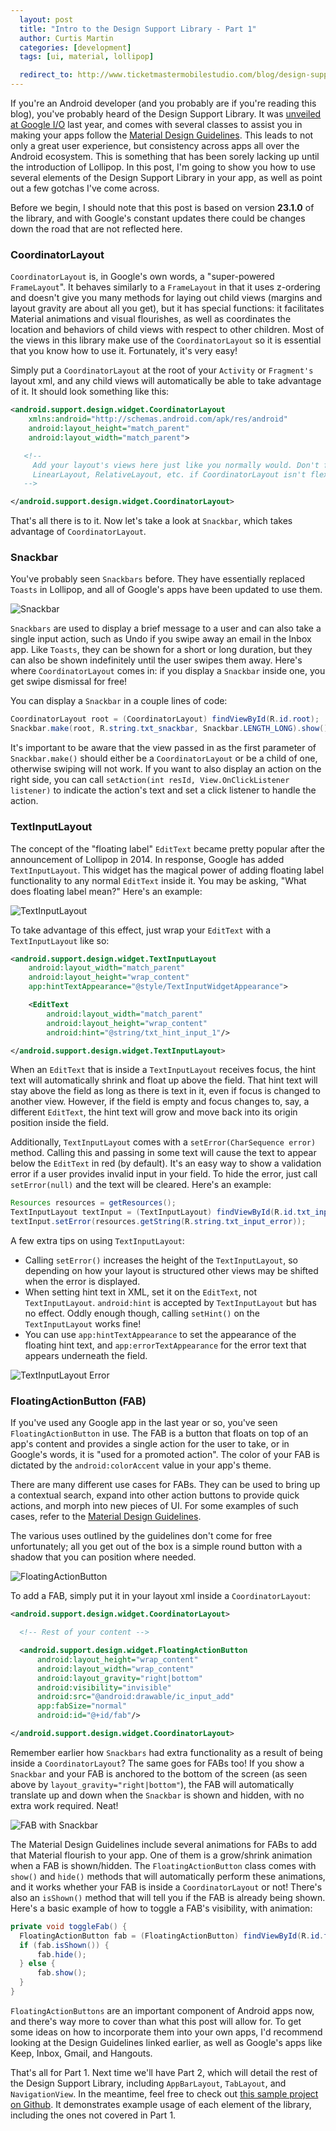 ```yaml
---
  layout: post
  title: "Intro to the Design Support Library - Part 1"
  author: Curtis Martin
  categories: [development]
  tags: [ui, material, lollipop]

  redirect_to: http://www.ticketmastermobilestudio.com/blog/design-support-lib
---
```


If you're an Android developer (and you probably are if you're reading this blog), you've probably heard of the Design Support Library. It was [unveiled at Google I/O](http://android-developers.blogspot.com/2015/05/android-design-support-library.html) last year, and comes with several classes to assist you in making your apps follow the [Material Design Guidelines](https://www.google.com/design/spec/material-design/introduction.html). This leads to not only a great user experience, but consistency across apps all over the Android ecosystem. This is something that has been sorely lacking up until the introduction of Lollipop. In this post, I'm going to show you how to use several elements of the Design Support Library in your app, as well as point out a few gotchas I've come across.<!--more-->

Before we begin, I should note that this post is based on version __23.1.0__ of the library, and with Google's constant updates there could be changes down the road that are not reflected here.

### CoordinatorLayout

`CoordinatorLayout` is, in Google's own words, a "super-powered `FrameLayout`". It behaves similarly to a `FrameLayout` in that it uses z-ordering and doesn't give you many methods for laying out child views (margins and layout gravity are about all you get), but it has special functions: it facilitates Material animations and visual flourishes, as well as coordinates the location and behaviors of child views with respect to other children. Most of the views in this library make use of the `CoordinatorLayout` so it is essential that you know how to use it. Fortunately, it's very easy!

Simply put a `CoordinatorLayout` at the root of your `Activity` or `Fragment's` layout xml, and any child views will automatically be able to take advantage of it. It should look something like this:

```xml
<android.support.design.widget.CoordinatorLayout
    xmlns:android="http://schemas.android.com/apk/res/android"
    android:layout_height="match_parent"
    android:layout_width="match_parent">

   <!-- 
     Add your layout's views here just like you normally would. Don't forget to add a root 
     LinearLayout, RelativeLayout, etc. if CoordinatorLayout isn't flexible enough for your needs.
   -->

</android.support.design.widget.CoordinatorLayout>
```

That's all there is to it. Now let's take a look at `Snackbar`, which takes advantage of `CoordinatorLayout`.

### Snackbar

You've probably seen `Snackbars` before. They have essentially replaced `Toasts` in Lollipop, and all of Google's apps have been updated to use them.

![Snackbar](/assets/2016-03-14-design-support-lib/snackbar.gif)

`Snackbars` are used to display a brief message to a user and can also take a single input action, such as Undo if you swipe away an email in the Inbox app. Like `Toasts`, they can be shown for a short or long duration, but they can also be shown indefinitely until the user swipes them away. Here's where `CoordinatorLayout` comes in: if you display a `Snackbar` inside one, you get swipe dismissal for free!

You can display a `Snackbar` in a couple lines of code:

```java
CoordinatorLayout root = (CoordinatorLayout) findViewById(R.id.root);
Snackbar.make(root, R.string.txt_snackbar, Snackbar.LENGTH_LONG).show();
```

It's important to be aware that the view passed in as the first parameter of `Snackbar.make()` should either be a `CoordinatorLayout` or be a child of one, otherwise swiping will not work. If you want to also display an action on the right side, you can call `setAction(int resId, View.OnClickListener listener)` to indicate the action's text and set a click listener to handle the action.

### TextInputLayout

The concept of the "floating label" `EditText` became pretty popular after the announcement of Lollipop in 2014. In response, Google has added `TextInputLayout`. This widget has the magical power of adding floating label functionality to any normal `EditText` inside it. You may be asking, "What does floating label mean?" Here's an example:

![TextInputLayout](/assets/2016-03-14-design-support-lib/textinputlayout.gif)

To take advantage of this effect, just wrap your `EditText` with a `TextInputLayout` like so:

```xml
<android.support.design.widget.TextInputLayout
    android:layout_width="match_parent"
    android:layout_height="wrap_content"
    app:hintTextAppearance="@style/TextInputWidgetAppearance">

    <EditText
        android:layout_width="match_parent"
        android:layout_height="wrap_content"
        android:hint="@string/txt_hint_input_1"/>

</android.support.design.widget.TextInputLayout>
```

When an `EditText` that is inside a `TextInputLayout` receives focus, the hint text will automatically shrink and float up above the field. That hint text will stay above the field as long as there is text in it, even if focus is changed to another view. However, if the field is empty and focus changes to, say, a different `EditText`, the hint text will grow and move back into its origin position inside the field.

Additionally, `TextInputLayout` comes with a `setError(CharSequence error)` method. Calling this and passing in some text will cause the text to appear below the `EditText` in red (by default). It's an easy way to show a validation error if a user provides invalid input in your field. To hide the error, just call `setError(null)` and the text will be cleared. Here's an example:

```java
Resources resources = getResources();
TextInputLayout textInput = (TextInputLayout) findViewById(R.id.txt_input_2);
textInput.setError(resources.getString(R.string.txt_input_error));
```

A few extra tips on using `TextInputLayout`:

* Calling `setError()` increases the height of the `TextInputLayout`, so depending on how your layout is structured other views may be shifted when the error is displayed.
* When setting hint text in XML, set it on the `EditText`, not `TextInputLayout`. `android:hint` is accepted by `TextInputLayout` but has no effect. Oddly enough though, calling `setHint()` on the `TextInputLayout` works fine!
* You can use `app:hintTextAppearance` to set the appearance of the floating hint text, and `app:errorTextAppearance` for the error text that appears underneath the field.

![TextInputLayout Error](/assets/2016-03-14-design-support-lib/textinputlayouterror.gif)

### FloatingActionButton (FAB)

If you've used any Google app in the last year or so, you've seen `FloatingActionButton` in use. The FAB is a button that floats on top of an app's content and provides a single action for the user to take, or in Google's words, it is "used for a promoted action". The color of your FAB is dictated by the `android:colorAccent` value in your app's theme.

There are many different use cases for FABs. They can be used to bring up a contextual search, expand into other action buttons to provide quick actions, and morph into new pieces of UI. For some examples of such cases, refer to the [Material Design Guidelines](https://www.google.com/design/spec/components/buttons-floating-action-button.html#buttons-floating-action-button-transitions).

The various uses outlined by the guidelines don't come for free unfortunately; all you get out of the box is a simple round button with a shadow that you can position where needed.

![FloatingActionButton](/assets/2016-03-14-design-support-lib/fab.gif)

To add a FAB, simply put it in your layout xml inside a `CoordinatorLayout`:

```xml
<android.support.design.widget.CoordinatorLayout>

  <!-- Rest of your content -->

  <android.support.design.widget.FloatingActionButton
      android:layout_height="wrap_content"
      android:layout_width="wrap_content"
      android:layout_gravity="right|bottom"
      android:visibility="invisible"
      android:src="@android:drawable/ic_input_add"
      app:fabSize="normal"
      android:id="@+id/fab"/>

</android.support.design.widget.CoordinatorLayout>
```

Remember earlier how `Snackbars` had extra functionality as a result of being inside a `CoordinatorLayout`? The same goes for FABs too! If you show a `Snackbar` and your FAB is anchored to the bottom of the screen (as seen above by `layout_gravity="right|bottom"`), the FAB will automatically translate up and down when the `Snackbar` is shown and hidden, with no extra work required. Neat!

![FAB with Snackbar](/assets/2016-03-14-design-support-lib/fab-snackbar.gif)

The Material Design Guidelines include several animations for FABs to add that Material flourish to your app. One of them is a grow/shrink animation when a FAB is shown/hidden. The `FloatingActionButton` class comes with `show()` and `hide()` methods that will automatically perform these animations, and it works whether your FAB is inside a `CoordinatorLayout` or not! There's also an `isShown()` method that will tell you if the FAB is already being shown. Here's a basic example of how to toggle a FAB's visibility, with animation:

```java
private void toggleFab() {
  FloatingActionButton fab = (FloatingActionButton) findViewById(R.id.fab);
  if (fab.isShown()) {
      fab.hide();
  } else {
      fab.show();
  }
}
```

`FloatingActionButtons` are an important component of Android apps now, and there's way more to cover than what this post will allow for. To get some ideas on how to incorporate them into your own apps, I'd recommend looking at the Design Guidelines linked earlier, as well as Google's apps like Keep, Inbox, Gmail, and Hangouts.

That's all for Part 1. Next time we'll have Part 2, which will detail the rest of the Design Support Library, including `AppBarLayout`, `TabLayout`, and `NavigationView`. In the meantime, feel free to check out [this sample project on Github](https://github.com/curtinmartis/Design-Support-Demo). It demonstrates example usage of each element of the library, including the ones not covered in Part 1.
